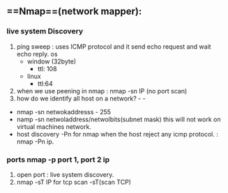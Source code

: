 ## ==Nmap==(network mapper): 
### live system Discovery 
1. ping sweep : uses ICMP protocol and it send echo request and wait echo reply.
     os 
     - window (32byte)
        - ttl: 108
    - linux 
        - ttl:64
2. when we use peening in nmap : nmap -sn IP (no port scan)
3. how do we identify all host on a network? - -
- nmap -sn  netwokaddresss - 255
- namp -sn netwoladdress/netwolbits(subnet mask) this will not work on virtual machines network.
- host discovery -Pn for nmap when the host reject any icmp protocol. : nmap -Pn ip.
### ports   nmap -p port 1, port 2 ip
1. open port : live system discovery.
2. nmap -sT IP for tcp scan  -sT(scan TCP)
